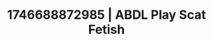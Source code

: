 ---
categories:
- Intimate storytelling
- AI-generated
- Erotic art direction
- Back arch
- Erotic dream roleplay
- Artistic nudes
- ASMR
- Cosplay
image: /assets/images/1746688872985.jpg
layout: post
seo:
  description: Featured content with premium ABDL Play, Scat Fetish. HD images available.
  keywords: ABDL Play, Scat Fetish
  og_image: /assets/images/1746688872985.jpg
  schema_type: VisualArtwork
tags:
- ABDL Play
- Scat Fetish
- '#1746688872985'
title: 1746688872985 | ABDL Play Scat Fetish
---